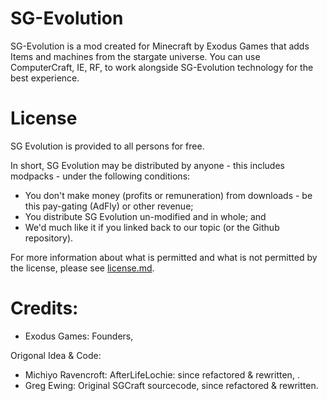 SG-Evolution
================
SG-Evolution is a mod created for Minecraft by Exodus Games that adds Items and machines from the stargate universe. You can use ComputerCraft, IE, RF, to work alongside SG-Evolution technology for the best experience.


License
================

SG Evolution is provided to all persons for free. 

In short, SG Evolution may be distributed by anyone - this includes modpacks - under the following conditions:
* You don't make money (profits or remuneration) from downloads - be this pay-gating (AdFly) or other revenue;
* You distribute SG Evolution un-modified and in whole; and
* We'd much like it if you linked back to our topic (or the Github repository).

For more information about what is permitted and what is not permitted by the license, please see [license.md](LICENSE.md).


Credits:
================
* Exodus Games: Founders,

Origonal Idea & Code:
* Michiyo Ravencroft: AfterLifeLochie: since refactored & rewritten, . 
* Greg Ewing: Original SGCraft sourcecode, since refactored & rewritten.
